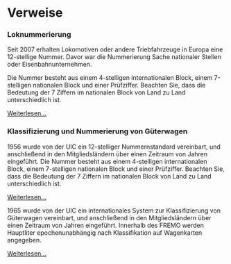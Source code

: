 ﻿# Verweise
### Loknummerierung
Seit 2007 erhalten Lokomotiven oder andere Triebfahrzeuge in Europa eine 12-stellige Nummer.
Davor war die Nummerierung Sache nationaler Stellen oder Eisenbahnunternehmen.

Die Nummer besteht aus einem 4-stelligen internationalen Block, einem 7-stelligen nationalen Block und einer Prüfziffer.
Beachten Sie, dass die Bedeutung der 7 Ziffern im nationalen Block von Land zu Land unterschiedlich ist.

<a target="_blank_" href="https://en.wikipedia.org/wiki/UIC_identification_marking_for_tractive_stock">Weiterlesen...</a>

### Klassifizierung und Nummerierung von Güterwagen

1956 wurde von der UIC ein 12-stelliger Nummernstandard vereinbart,
und anschließend in den Mitgliedsländern über einen Zeitraum von Jahren eingeführt.
Die Nummer besteht aus einem 4-stelligen internationalen Block, einem 7-stelligen nationalen Block und einer Prüfziffer.
Beachten Sie, dass die Bedeutung der 7 Ziffern im nationalen Block von Land zu Land unterschiedlich ist.

<a target="_blank_" href="https://en.wikipedia.org/wiki/UIC_wagon_numbers">Weiterlesen...</a>

1965 wurde von der UIC ein internationales System zur Klassifizierung von Güterwagen vereinbart,
und anschließend in den Mitgliedsländern über einen Zeitraum von Jahren eingeführt.
Innerhalb des FREMO werden Hauptliter epochenunabhängig nach Klassifikation auf Wagenkarten angegeben.

<a target="_blank_" href="https://en.wikipedia.org/wiki/UIC_classification_of_goods_wagons">Weiterlesen...</a>